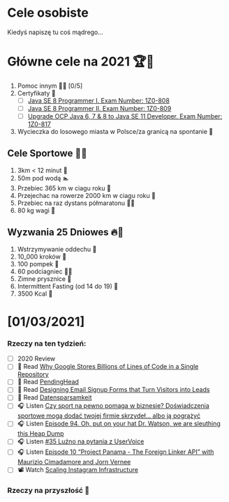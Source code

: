 Cele osobiste
==============
Kiedyś napiszę tu coś mądrego...

# Główne cele na 2021 🏆🥇
1. Pomoc innym 🧚‍♂️ [0/5]
2. Certyfikaty 📜
   - [ ] [Java SE 8 Programmer I. Exam Number: 1Z0-808](https://education.oracle.com/es/java-se-8-programmer-ii/pexam_1Z0-808)
   - [ ] [Java SE 8 Programmer II. Exam Number: 1Z0-809](https://education.oracle.com/es/java-se-8-programmer-ii/pexam_1Z0-809)
   - [ ]  [Upgrade OCP Java 6, 7 & 8 to Java SE 11 Developer. Exam Number: 1Z0-817](https://education.oracle.com/upgrade-ocp-java-6-7-8-to-java-se-11-developer/pexam_1Z0-817)
4. Wycieczka do losowego miasta w Polsce/za granicą na spontanie 🚙

## Cele Sportowe 💪🥈
1. 3km < 12 minut 👟
2. 50m pod wodą 🏊
3. Przebiec 365 km w ciagu roku 🏃
4. Przejechac na rowerze 2000 km w ciagu roku 🚴
5. Przebiec na raz dystans półmaratonu 🏃‍♀️
6. 80 kg wagi 💪

## Wyzwania 25 Dniowes 🔥🥉
1. Wstrzymywanie oddechu 🧘
2. 10_000 kroków 🦶
3. 100 pompek 🙇
4. 60 podciagniec 🏋️‍♂️
5. Zimne prysznice 🚿
6. Intermittent Fasting (od 14 do 19) 🥪
7. 3500 Kcal 🍌

# [01/03/2021]

### Rzeczy na ten tydzień:

- [ ] 2020 Review
- [ ] 📗 Read [Why Google Stores Billions of Lines of Code in a Single Repository](https://dl.acm.org/doi/pdf/10.1145/2854146)
- [ ] 📗 Read [PendingHead](https://martinfowler.com/bliki/PendingHead.html)
- [ ] 📗 Read [Designing Email Signup Forms that Turn Visitors into Leads](https://designmodo.com/design-email-signup-forms/)
- [ ] 📗 Read [Datensparsamkeit](https://martinfowler.com/bliki/Datensparsamkeit.html)
- [ ] 🎧 Listen [Czy sport na pewno pomaga w biznesie? Doświadczenia sportowe mogą dodać twojej firmie skrzydeł… albo ją pogrążyć](https://malawielkafirma.pl/czy-sport-pomaga-biznesie/)
- [ ] 🎧 Listen [Episode 94. Oh, put on your hat Dr. Watson, we are sleuthing this Heap Dump](https://www.javapubhouse.com/2020/12/episode-94-oh-put-on-your-hat-dr-watson-we-are-sleuthing-this-heap-dump.html)
- [ ] 🎧 Listen [#35 Luźno na pytania z UserVoice](https://patoarchitekci.io/35/)
- [ ] 🎧 Listen [Episode 10 “Project Panama - The Foreign Linker API” with Maurizio Cimadamore and Jorn Vernee](https://inside.java/2020/12/21/podcast-010/)
- [ ] 📽️ Watch [Scaling Instagram Infrastructure](https://youtu.be/hnpzNAPiC0E)

### Rzeczy na przyszłość 🏅
